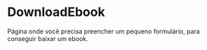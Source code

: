 # DownloadEbook
Página onde você precisa preencher um pequeno formulário, para conseguir baixar um ebook.
